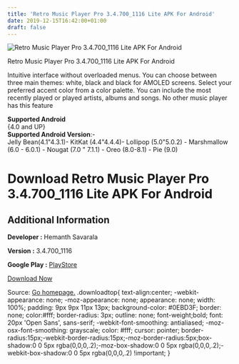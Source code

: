 ```yaml
---
title: 'Retro Music Player Pro 3.4.700_1116 Lite APK For Android'
date: 2019-12-15T16:42:00+01:00
draft: false
---
```


![Retro Music Player Pro 3.4.700_1116 Lite APK For Android](https://i1.wp.com/apkhome.net/wp-content/uploads/2019/11/Retro-Music-Player-Pro-3.4.700_1116-Lite.png "Retro Music Player Pro 3.4.700_1116 Lite APK For Android")

  

Retro Music Player Pro 3.4.700\_1116 Lite APK For Android

Intuitive interface without overloaded menus. You can choose between three main themes: white, black and black for AMOLED screens. Select your preferred accent color from a color palette. You can include the most recently played or played artists, albums and songs. No other music player has this feature

**Supported Android**  
{4.0 and UP}  
**Supported Android Version**:-  
Jelly Bean(4.1"4.3.1)- KitKat (4.4"4.4.4)- Lollipop (5.0"5.0.2) - Marshmallow (6.0 - 6.0.1) - Nougat (7.0 " 7.1.1) - Oreo (8.0-8.1) - Pie (9.0)

Download Retro Music Player Pro 3.4.700\_1116 Lite APK For Android
==================================================================

Additional Information
----------------------

**Developer :** Hemanth Savarala

**Version :** 3.4.700\_1116

**Google Play :** [PlayStore](https://play.google.com/store/apps/details?id=code.name.monkey.retromusic)

  

[Download Now](https://store4app.co/post/retro-music-player-pro-3-4-700-1116-lite-apk-for-android_1574675757)

  
Source: [Go homepage.](https://store4app.co/post/retro-music-player-pro-3-4-700-1116-lite-apk-for-android_1574675757) .downloadtop{ text-align:center; -webkit-appearance: none; -moz-appearance: none; appearance: none; width: 100%; padding: 9px 9px 11px 13px; background-color: #0EBD3F; border: none; color:#fff; border-radius: 3px; outline: none; font-weight;bold; font: 20px 'Open Sans', sans-serif; -webkit-font-smoothing: antialiased; -moz-osx-font-smoothing: grayscale; color: #fff; cursor: pointer; border-radius:15px;-webkit-border-radius:15px;-moz-border-radius:5px;box-shadow:0 0 5px rgba(0,0,0,.2);-moz-box-shadow:0 0 5px rgba(0,0,0,.2);-webkit-box-shadow:0 0 5px rgba(0,0,0,.2) !important; }